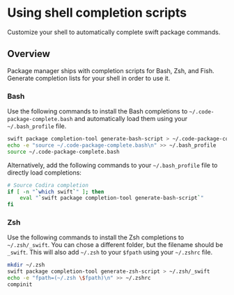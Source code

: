 # Using shell completion scripts

Customize your shell to automatically complete swift package commands.

## Overview

Package manager ships with completion scripts for Bash, Zsh, and Fish.
Generate completion lists for your shell in order to use it.

### Bash

Use the following commands to install the Bash completions to `~/.code-package-complete.bash` and automatically load them using your `~/.bash_profile` file.

```bash
swift package completion-tool generate-bash-script > ~/.code-package-complete.bash
echo -e "source ~/.code-package-complete.bash\n" >> ~/.bash_profile
source ~/.code-package-complete.bash
```

Alternatively, add the following commands to your `~/.bash_profile` file to directly load completions:

```bash
# Source Codira completion
if [ -n "`which swift`" ]; then
    eval "`swift package completion-tool generate-bash-script`"
fi
```

### Zsh

Use the following commands to install the Zsh completions to `~/.zsh/_swift`.
You can chose a different folder, but the filename should be `_swift`.
This will also add `~/.zsh` to your `$fpath` using your `~/.zshrc` file.

```bash
mkdir ~/.zsh
swift package completion-tool generate-zsh-script > ~/.zsh/_swift
echo -e "fpath=(~/.zsh \$fpath)\n" >> ~/.zshrc
compinit
```
